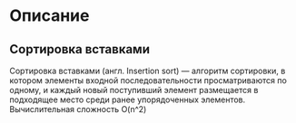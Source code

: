 # Описание

## Сортировка вставками

Сортировка вставками (англ. Insertion sort) — алгоритм сортировки, в котором элементы входной последовательности просматриваются по одному, 
и каждый новый поступивший элемент размещается в подходящее место среди ранее упорядоченных элементов. Вычислительная сложность O(n^2)
